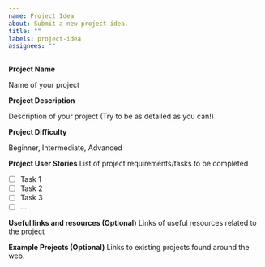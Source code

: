 ```yaml
---
name: Project Idea
about: Submit a new project idea.
title: ""
labels: project-idea
assignees: ""
---
```


**Project Name**

Name of your project 

**Project Description**

Description of your project (Try to be as detailed as you can!)

**Project Difficulty**

Beginner, Intermediate, Advanced

**Project User Stories**
List of project requirements/tasks to be completed

- [ ] Task 1
- [ ] Task 2
- [ ] Task 3
- [ ] ...

**Useful links and resources (Optional)**
Links of useful resources related to the project

**Example Projects (Optional)**
Links to existing projects found around the web.
